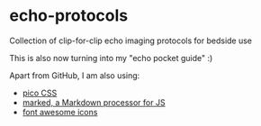 # echo-protocols
Collection of clip-for-clip echo imaging protocols for bedside use

This is also now turning into my "echo pocket guide" :)

Apart from GitHub, I am also using:

- [pico CSS](https://picocss.com/docs/typography)
- [marked, a Markdown processor for JS](https://github.com/markedjs/marked/)
- [font awesome icons](https://fontawesome.com/kits/7111881540/icons)

